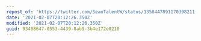 ```yaml
---
repost_of: 'https://twitter.com/SeanTalentW/status/1358447891170398211'
date: '2021-02-07T20:12:26.350Z'
modified: '2021-02-07T20:12:26.350Z'
guid: 93408647-0553-4439-8ab9-3b4e172e0210
---
```

 
